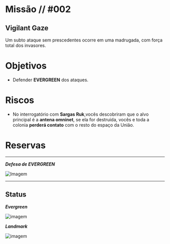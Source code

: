 # Missão // #002
## Vigilant Gaze

Um subto ataque sem prescedentes ocorre em uma madrugada, com força total dos invasores.


# Objetivos
- Defender **EVERGREEN** dos ataques.

# Riscos
- No interrogatório com **Sargas Ruk**,vocês descobriram que o alvo principal é a **antena omninet**, se ela for destruida, vocês e toda a colonia **perderá contato** com o resto do espaço da União.

# Reservas
---

***Defesa de EVERGREEN***


![Imagem](/clocks/06/6clock_1.png)

---

## Status

***Evergreen***

![imagem](clocks/04/4clock_1.png)


***Landmark***

![imagem](clocks/04/4clock_-1.png)
